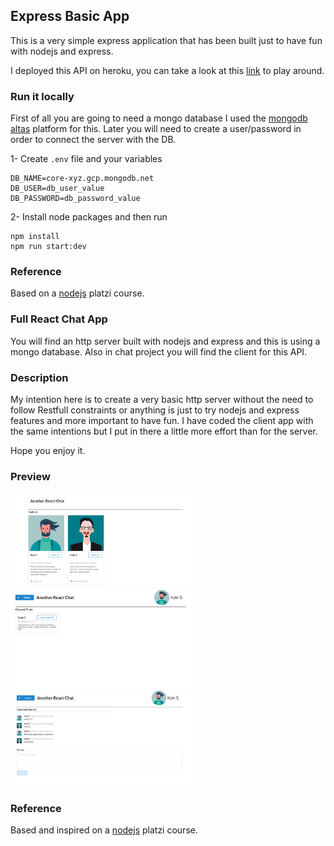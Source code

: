 ## Express Basic App

This is a very simple express application that has been built just to have fun with nodejs and express.

I deployed this API on heroku, you can take a look at this [link](https://esquinazi-nodejs-react-chat.herokuapp.com/messages) to play around.

### Run it locally

First of all you are going to need a mongo database I used the [mongodb altas](https://www.mongodb.com/cloud/atlas) platform for this. Later you will need to create a user/password in order to connect the server with the DB.

1- Create `.env` file and your variables

```
DB_NAME=core-xyz.gcp.mongodb.net
DB_USER=db_user_value
DB_PASSWORD=db_password_value
```

2- Install node packages and then run

```
npm install
npm run start:dev
```

### Reference

Based on a [nodejs](https://platzi.com/clases/backend-js/) platzi course.

### Full React Chat App

You will find an http server built with nodejs and express and this is using a mongo database. Also in chat project you will find the client for this API.

### Description

My intention here is to create a very basic http server without the need to follow Restfull constraints or anything is just to try nodejs and express features and more important to have fun.
I have coded the client app with the same intentions but I put in there a little more effort than for the server.

Hope you enjoy it.

### Preview

<img src="./images/users.png"
     alt="users"
     style="width: 300px" />
<img src="./images/chats.png"
     alt="chats"
     style="width: 300px" />
<img src="./images/channel.png"
     alt="channel"
     style="width: 300px" />

### Reference

Based and inspired on a [nodejs](https://platzi.com/clases/backend-js/) platzi course.
